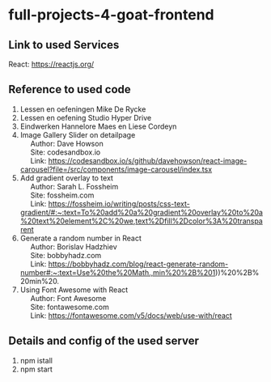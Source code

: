 # full-projects-4-goat-frontend

Link to used Services
--------------------------
React: https://reactjs.org/


Reference to used code
--------------------------
1. Lessen en oefeningen Mike De Rycke
2. Lessen en oefening Studio Hyper Drive
3. Eindwerken Hannelore Maes en Liese Cordeyn
4. Image Gallery Slider on detailpage <br/>
&nbsp;&nbsp;&nbsp;&nbsp;&nbsp;Author: Dave Howson <br/>
&nbsp;&nbsp;&nbsp;&nbsp;&nbsp;Site: codesandbox.io <br/>
&nbsp;&nbsp;&nbsp;&nbsp;&nbsp;Link: https://codesandbox.io/s/github/davehowson/react-image-carousel?file=/src/components/image-carousel/index.tsx
5. Add gradient overlay to text <br/>
&nbsp;&nbsp;&nbsp;&nbsp;&nbsp;Author: Sarah L. Fossheim <br/>
&nbsp;&nbsp;&nbsp;&nbsp;&nbsp;Site: fossheim.com <br/>
&nbsp;&nbsp;&nbsp;&nbsp;&nbsp;Link: https://fossheim.io/writing/posts/css-text-gradient/#:~:text=To%20add%20a%20gradient%20overlay%20to%20a%20text%20element%2C%20we,text%2Dfill%2Dcolor%3A%20transparent
6. Generate a random number in React  <br/>
&nbsp;&nbsp;&nbsp;&nbsp;&nbsp;Author: Borislav Hadzhiev <br/>
&nbsp;&nbsp;&nbsp;&nbsp;&nbsp;Site: bobbyhadz.com <br/>
&nbsp;&nbsp;&nbsp;&nbsp;&nbsp;Link: https://bobbyhadz.com/blog/react-generate-random-number#:~:text=Use%20the%20Math.,min%20%2B%201))%20%2B%20min%20.
7. Using Font Awesome with React  <br/>
&nbsp;&nbsp;&nbsp;&nbsp;&nbsp;Author: Font Awesome <br/>
&nbsp;&nbsp;&nbsp;&nbsp;&nbsp;Site: fontawesome.com <br/>
&nbsp;&nbsp;&nbsp;&nbsp;&nbsp;Link: https://fontawesome.com/v5/docs/web/use-with/react

Details and config of the used server
--------------------------
1. npm istall
2. npm start
